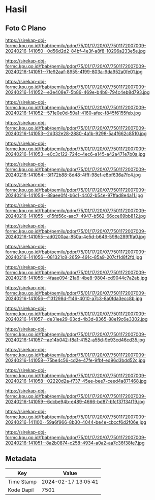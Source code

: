 # Hasil

## Foto C Plano

https://sirekap-obj-formc.kpu.go.id/fbab/pemilu/pdpr/75/01/17/20/07/7501172007009-20240216-141050--0d56d2d2-84bf-4e3f-a8f8-10296a233e5e.jpg

https://sirekap-obj-formc.kpu.go.id/fbab/pemilu/pdpr/75/01/17/20/07/7501172007009-20240216-141051--7fe92aaf-8955-4199-803a-9da952a0fe01.jpg

https://sirekap-obj-formc.kpu.go.id/fbab/pemilu/pdpr/75/01/17/20/07/7501172007009-20240216-141052--e3e408e7-5b89-469e-b4b8-794c4eb8d793.jpg

https://sirekap-obj-formc.kpu.go.id/fbab/pemilu/pdpr/75/01/17/20/07/7501172007009-20240216-141052--571e0e0d-50a1-4160-afec-f845f6155feb.jpg

https://sirekap-obj-formc.kpu.go.id/fbab/pemilu/pdpr/75/01/17/20/07/7501172007009-20240216-141053--2d332e28-2880-4a1b-9298-5a4f662c8510.jpg

https://sirekap-obj-formc.kpu.go.id/fbab/pemilu/pdpr/75/01/17/20/07/7501172007009-20240216-141053--e0c3c122-724c-4ec6-a145-a42a471e7b0a.jpg

https://sirekap-obj-formc.kpu.go.id/fbab/pemilu/pdpr/75/01/17/20/07/7501172007009-20240216-141054--3f172b88-8d48-4fff-98ef-e8bf636a7fc4.jpg

https://sirekap-obj-formc.kpu.go.id/fbab/pemilu/pdpr/75/01/17/20/07/7501172007009-20240216-141054--88aee0f4-b6c1-4402-b54e-97ffad8e4a11.jpg

https://sirekap-obj-formc.kpu.go.id/fbab/pemilu/pdpr/75/01/17/20/07/7501172007009-20240216-141055--d15fd56c-aac7-4947-b562-66cce69bb812.jpg

https://sirekap-obj-formc.kpu.go.id/fbab/pemilu/pdpr/75/01/17/20/07/7501172007009-20240216-141055--ad0200aa-850a-4e5d-b646-598c289fffa0.jpg

https://sirekap-obj-formc.kpu.go.id/fbab/pemilu/pdpr/75/01/17/20/07/7501172007009-20240216-141056--081321c8-2659-491c-85a9-207cf1d8f2fd.jpg

https://sirekap-obj-formc.kpu.go.id/fbab/pemilu/pdpr/75/01/17/20/07/7501172007009-20240216-141056--4faae094-21a6-4be8-9804-cd9044c7a2ab.jpg

https://sirekap-obj-formc.kpu.go.id/fbab/pemilu/pdpr/75/01/17/20/07/7501172007009-20240216-141056--f131298d-f146-4010-a7c3-8a0fda3ecc8b.jpg

https://sirekap-obj-formc.kpu.go.id/fbab/pemilu/pdpr/75/01/17/20/07/7501172007009-20240216-141057--de31ee29-63cd-4b3d-8365-88e19c6e3302.jpg

https://sirekap-obj-formc.kpu.go.id/fbab/pemilu/pdpr/75/01/17/20/07/7501172007009-20240216-141057--ae14b042-f8a1-4152-a55d-9e93cd46cd35.jpg

https://sirekap-obj-formc.kpu.go.id/fbab/pemilu/pdpr/75/01/17/20/07/7501172007009-20240216-141058--75be4c56-cd2e-47fe-9fbf-ed96d3bdd52c.jpg

https://sirekap-obj-formc.kpu.go.id/fbab/pemilu/pdpr/75/01/17/20/07/7501172007009-20240216-141058--02220d2a-f737-45ee-bee7-ceed4a871468.jpg

https://sirekap-obj-formc.kpu.go.id/fbab/pemilu/pdpr/75/01/17/20/07/7501172007009-20240216-141059--6dcbe94b-e489-4666-bd87-bfcf37f34f19.jpg

https://sirekap-obj-formc.kpu.go.id/fbab/pemilu/pdpr/75/01/17/20/07/7501172007009-20240216-141100--59a6f966-8b30-4044-be4e-cbccf6d2f06e.jpg

https://sirekap-obj-formc.kpu.go.id/fbab/pemilu/pdpr/75/01/17/20/07/7501172007009-20240216-141051--8a2b0874-c258-4934-a0a2-aa7c36f38fe7.jpg


## Metadata

| Key        | Value               |
| ---------- | ------------------- |
| Time Stamp | 2024-02-17 13:05:41 |
| Kode Dapil | 7501                |



